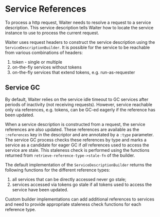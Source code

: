 # Service References

To process a http request, Waiter needs to resolve a request to a service description.
This service description tells Waiter how to locate the service instance to use to process the current request.

Waiter uses request headers to construct the service description using the `ServiceDescriptionBuilder`.
It is possible for the service to be reachable from various combinations of headers:
  1. token - single or multiple
  1. on-the-fly services without tokens
  1. on-the-fly services that extend tokens, e.g. run-as-requester

## Service GC

By default, Waiter relies on the service idle timeout to GC services after periods of inactivity (not receiving requests).
However, service reachable only via references, e.g. tokens, can be GC-ed eagerly if the reference has been updated.

When a service description is constructed from a request, the service references are also updated.
These references are available as the `:references` key in the descriptor and are annotated by a `:type` parameter.
The service GC process checks these references by type and marks a service as a candidate for eager GC
  if _all_ references used to access the service are stale.
This staleness check is performed using the functions returned from `retrieve-reference-type->stale-fn` of the builder.

The default implementation of the `ServiceDescriptionBuilder` returns
  the following functions for the different reference types:
  1. all services that can be directly accessed never go stale;
  1. services accessed via tokens go stale if all tokens used to access the service have been updated.

Custom builder implementations can add additional references to services and
  need to provide appropriate staleness check functions for each reference type.